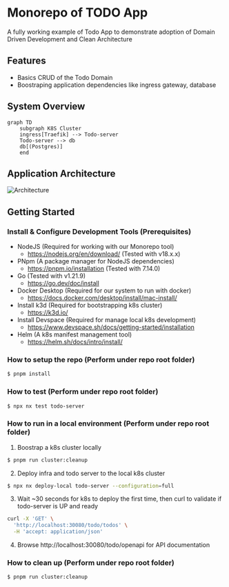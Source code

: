 # Monorepo of TODO App

A fully working example of Todo App to demonstrate adoption of Domain Driven Development and Clean Architecture

## Features

- Basics CRUD of the Todo Domain
- Boostraping application dependencies like ingress gateway, database


## System Overview

```mermaid
graph TD
    subgraph K8S Cluster
    ingress[Traefik] --> Todo-server
    Todo-server --> db 
    db[(Postgres)]
    end
```

## Application Architecture

![Architecture](https://cdn-media-1.freecodecamp.org/images/YIABVRTHRz58ZiT6W-emBkfNIQUHBelp8t6U)

## Getting Started

### Install & Configure Development Tools (Prerequisites)
- NodeJS (Required for working with our Monorepo tool)
  - https://nodejs.org/en/download/ (Tested with v18.x.x)
- PNpm (A package manager for NodeJS dependencies)
  - https://pnpm.io/installation (Tested with 7.14.0)
- Go (Tested with v1.21.9)
  - https://go.dev/doc/install
- Docker Desktop (Required for our system to run with docker)
  - https://docs.docker.com/desktop/install/mac-install/
- Install k3d (Required for bootstrapping k8s cluster)
  - https://k3d.io/
- Install Devspace (Required for manage local k8s development)
  - https://www.devspace.sh/docs/getting-started/installation
- Helm (A k8s manifest management tool)
  - https://helm.sh/docs/intro/install/

### How to setup the repo (Perform under repo root folder)

```bash
$ pnpm install
```

### How to test (Perform under repo root folder)

```bash
$ npx nx test todo-server
```

### How to run in a local environment (Perform under repo root folder)

1. Boostrap a k8s cluster locally
```bash
$ pnpm run cluster:cleanup
```

2. Deploy infra and todo server to the local k8s cluster
```bash
$ npx nx deploy-local todo-server --configuration=full
```

3. Wait ~30 seconds for k8s to deploy the first time, then curl to validate if todo-server is UP and ready
```bash
curl -X 'GET' \
  'http://localhost:30080/todo/todos' \
  -H 'accept: application/json'
```

4. Browse http://localhost:30080/todo/openapi for API documentation


### How to clean up (Perform under repo root folder)

```bash
$ pnpm run cluster:cleanup
```
